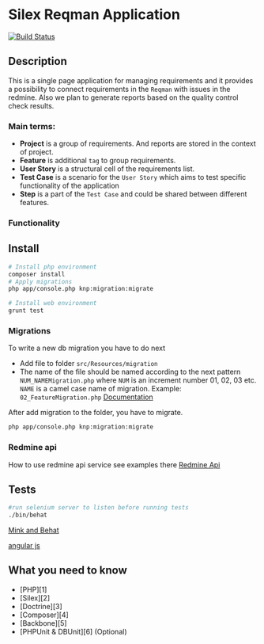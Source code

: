Silex Reqman Application
======================

[![Build Status](https://travis-ci.org/vdubyna/silex-reqman.png?branch=master)](https://travis-ci.org/vdubyna/silex-reqman)

Description
-----------

This is a single page application for managing requirements and it provides a possibility to connect requirements in
the `Reqman` with issues in the redmine. Also we plan to generate reports based on the quality control check results.

### Main terms:

 * __Project__ is a group of requirements. And reports are stored in the context of project.
 * __Feature__ is additional `tag` to group requirements.
 * __User Story__ is a structural cell of the requirements list.
 * __Test Case__ is a scenario for the `User Story` which aims to test specific functionality of the application
 * __Step__ is a part of the `Test Case` and could be shared between different features.

### Functionality 


Install
-------

```bash
# Install php environment
composer install
# Apply migrations
php app/console.php knp:migration:migrate
```

```bash
# Install web environment
grunt test
```

### Migrations

To write a new db migration you have to do next

 * Add file to folder `src/Resources/migration` 
 * The name of the file should be named according to the next pattern `NUM_NAMEMigration.php`
where `NUM` is an increment number 01, 02, 03 etc. `NAME` is a camel case name of migration.
Example: `02_FeatureMigration.php`
[Documentation](https://github.com/KnpLabs/MigrationServiceProvider)

After add migration to the folder, you have to migrate.

```bash
php app/console.php knp:migration:migrate
```

### Redmine api

How to use redmine api service see examples there
[Redmine Api](https://github.com/kbsali/php-redmine-api)

 

Tests
-----

```bash
#run selenium server to listen before running tests
./bin/behat
```

[Mink and Behat](http://docs.behat.org/cookbook/behat_and_mink.html)

[angular js](http://www.youtube.com/watch?v=i9MHigUZKEM)



What you need to know
---------------------
 * [PHP][1]
 * [Silex][2]
 * [Doctrine][3]
 * [Composer][4]
 * [Backbone][5]
 * [PHPUnit & DBUnit][6] (Optional)
